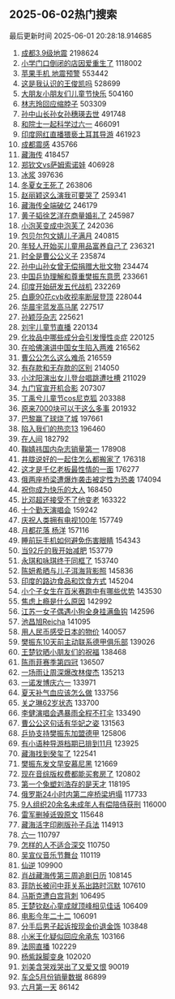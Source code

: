 ## 2025-06-02热门搜索 
最后更新时间 2025-06-01 20:28:18.914685 
1. [成都3.9级地震](https://s.weibo.com/weibo?q=%23%E6%88%90%E9%83%BD3.9%E7%BA%A7%E5%9C%B0%E9%9C%87%23&t=31&band_rank=1&Refer=top) 2198624
1. [小学门口倒闭的店因爱重生了](https://s.weibo.com/weibo?q=%23%E5%B0%8F%E5%AD%A6%E9%97%A8%E5%8F%A3%E5%80%92%E9%97%AD%E7%9A%84%E5%BA%97%E5%9B%A0%E7%88%B1%E9%87%8D%E7%94%9F%E4%BA%86%23&t=31&band_rank=5&Refer=top) 1118002
1. [苹果手机 地震预警](https://s.weibo.com/weibo?q=%E8%8B%B9%E6%9E%9C%E6%89%8B%E6%9C%BA%20%E5%9C%B0%E9%9C%87%E9%A2%84%E8%AD%A6&t=31&band_rank=2&Refer=top) 553442
1. [这是我认识的王俊凯吗](https://s.weibo.com/weibo?q=%23%E8%BF%99%E6%98%AF%E6%88%91%E8%AE%A4%E8%AF%86%E7%9A%84%E7%8E%8B%E4%BF%8A%E5%87%AF%E5%90%97%23&t=31&band_rank=2&Refer=top) 528699
1. [大朋友小朋友们儿童节快乐](https://s.weibo.com/weibo?q=%23%E5%A4%A7%E6%9C%8B%E5%8F%8B%E5%B0%8F%E6%9C%8B%E5%8F%8B%E4%BB%AC%E5%84%BF%E7%AB%A5%E8%8A%82%E5%BF%AB%E4%B9%90%23&t=31&band_rank=3&Refer=top) 504160
1. [林志玲回应缩脖子](https://s.weibo.com/weibo?q=%23%E6%9E%97%E5%BF%97%E7%8E%B2%E5%9B%9E%E5%BA%94%E7%BC%A9%E8%84%96%E5%AD%90%23&t=31&band_rank=4&Refer=top) 503309
1. [孙中山长孙女孙穗瑛去世](https://s.weibo.com/weibo?q=%23%E5%AD%99%E4%B8%AD%E5%B1%B1%E9%95%BF%E5%AD%99%E5%A5%B3%E5%AD%99%E7%A9%97%E7%91%9B%E5%8E%BB%E4%B8%96%23&t=31&band_rank=6&Refer=top) 491748
1. [和院士一起科学过六一](https://s.weibo.com/weibo?q=%23%E5%92%8C%E9%99%A2%E5%A3%AB%E4%B8%80%E8%B5%B7%E7%A7%91%E5%AD%A6%E8%BF%87%E5%85%AD%E4%B8%80%23&t=31&band_rank=3&Refer=top) 466091
1. [印度网红直播猥亵土耳其导游](https://s.weibo.com/weibo?q=%23%E5%8D%B0%E5%BA%A6%E7%BD%91%E7%BA%A2%E7%9B%B4%E6%92%AD%E7%8C%A5%E4%BA%B5%E5%9C%9F%E8%80%B3%E5%85%B6%E5%AF%BC%E6%B8%B8%23&t=31&band_rank=4&Refer=top) 461923
1. [成都震感](https://s.weibo.com/weibo?q=%23%E6%88%90%E9%83%BD%E9%9C%87%E6%84%9F%23&t=31&band_rank=7&Refer=top) 435766
1. [藏海传](https://s.weibo.com/weibo?q=%E8%97%8F%E6%B5%B7%E4%BC%A0&t=31&band_rank=5&Refer=top) 418457
1. [郑钦文vs萨姆索诺娃](https://s.weibo.com/weibo?q=%23%E9%83%91%E9%92%A6%E6%96%87vs%E8%90%A8%E5%A7%86%E7%B4%A2%E8%AF%BA%E5%A8%83%23&t=31&band_rank=6&Refer=top) 406928
1. [冰浆](https://s.weibo.com/weibo?q=%E5%86%B0%E6%B5%86&t=31&band_rank=7&Refer=top) 397636
1. [冬夏女王死了](https://s.weibo.com/weibo?q=%23%E5%86%AC%E5%A4%8F%E5%A5%B3%E7%8E%8B%E6%AD%BB%E4%BA%86%23&t=31&band_rank=8&Refer=top) 263806
1. [赵丽颖这么演我可要哭了](https://s.weibo.com/weibo?q=%E8%B5%B5%E4%B8%BD%E9%A2%96%E8%BF%99%E4%B9%88%E6%BC%94%E6%88%91%E5%8F%AF%E8%A6%81%E5%93%AD%E4%BA%86&t=31&band_rank=9&Refer=top) 259341
1. [藏海传全端破亿](https://s.weibo.com/weibo?q=%23%E8%97%8F%E6%B5%B7%E4%BC%A0%E5%85%A8%E7%AB%AF%E7%A0%B4%E4%BA%BF%23&t=31&band_rank=10&Refer=top) 246179
1. [黄子韬徐艺洋在商量婚礼了](https://s.weibo.com/weibo?q=%23%E9%BB%84%E5%AD%90%E9%9F%AC%E5%BE%90%E8%89%BA%E6%B4%8B%E5%9C%A8%E5%95%86%E9%87%8F%E5%A9%9A%E7%A4%BC%E4%BA%86%23&t=31&band_rank=11&Refer=top) 245987
1. [小泡芙变成中泡芙了](https://s.weibo.com/weibo?q=%23%E5%B0%8F%E6%B3%A1%E8%8A%99%E5%8F%98%E6%88%90%E4%B8%AD%E6%B3%A1%E8%8A%99%E4%BA%86%23&t=31&band_rank=11&Refer=top) 242036
1. [包贝尔包文婧儿子满月](https://s.weibo.com/weibo?q=%23%E5%8C%85%E8%B4%9D%E5%B0%94%E5%8C%85%E6%96%87%E5%A9%A7%E5%84%BF%E5%AD%90%E6%BB%A1%E6%9C%88%23&t=31&band_rank=13&Refer=top) 240815
1. [年轻人开始买儿童用品富养自己了](https://s.weibo.com/weibo?q=%23%E5%B9%B4%E8%BD%BB%E4%BA%BA%E5%BC%80%E5%A7%8B%E4%B9%B0%E5%84%BF%E7%AB%A5%E7%94%A8%E5%93%81%E5%AF%8C%E5%85%BB%E8%87%AA%E5%B7%B1%E4%BA%86%23&t=31&band_rank=14&Refer=top) 236321
1. [时全是曹公公义子](https://s.weibo.com/weibo?q=%23%E6%97%B6%E5%85%A8%E6%98%AF%E6%9B%B9%E5%85%AC%E5%85%AC%E4%B9%89%E5%AD%90%23&t=31&band_rank=8&Refer=top) 235874
1. [孙中山孙女曾无偿捐赠大批文物](https://s.weibo.com/weibo?q=%23%E5%AD%99%E4%B8%AD%E5%B1%B1%E5%AD%99%E5%A5%B3%E6%9B%BE%E6%97%A0%E5%81%BF%E6%8D%90%E8%B5%A0%E5%A4%A7%E6%89%B9%E6%96%87%E7%89%A9%23&t=31&band_rank=15&Refer=top) 234474
1. [中国乒协理解和尊重樊振东意愿](https://s.weibo.com/weibo?q=%23%E4%B8%AD%E5%9B%BD%E4%B9%92%E5%8D%8F%E7%90%86%E8%A7%A3%E5%92%8C%E5%B0%8A%E9%87%8D%E6%A8%8A%E6%8C%AF%E4%B8%9C%E6%84%8F%E6%84%BF%23&t=31&band_rank=9&Refer=top) 233661
1. [印度开始研发五代战机](https://s.weibo.com/weibo?q=%23%E5%8D%B0%E5%BA%A6%E5%BC%80%E5%A7%8B%E7%A0%94%E5%8F%91%E4%BA%94%E4%BB%A3%E6%88%98%E6%9C%BA%23&t=31&band_rank=16&Refer=top) 232269
1. [白鹿90花cvb收视率断层登顶](https://s.weibo.com/weibo?q=%23%E7%99%BD%E9%B9%BF90%E8%8A%B1cvb%E6%94%B6%E8%A7%86%E7%8E%87%E6%96%AD%E5%B1%82%E7%99%BB%E9%A1%B6%23&t=31&band_rank=17&Refer=top) 228044
1. [华晨宇蓝发高马尾](https://s.weibo.com/weibo?q=%E5%8D%8E%E6%99%A8%E5%AE%87%E8%93%9D%E5%8F%91%E9%AB%98%E9%A9%AC%E5%B0%BE&t=31&band_rank=18&Refer=top) 227517
1. [孙颖莎杂志](https://s.weibo.com/weibo?q=%E5%AD%99%E9%A2%96%E8%8E%8E%E6%9D%82%E5%BF%97&t=31&band_rank=10&Refer=top) 225621
1. [刘宇儿童节直播](https://s.weibo.com/weibo?q=%E5%88%98%E5%AE%87%E5%84%BF%E7%AB%A5%E8%8A%82%E7%9B%B4%E6%92%AD&t=31&band_rank=19&Refer=top) 220134
1. [化妆品中哪些成分会引发慢性炎症](https://s.weibo.com/weibo?q=%E5%8C%96%E5%A6%86%E5%93%81%E4%B8%AD%E5%93%AA%E4%BA%9B%E6%88%90%E5%88%86%E4%BC%9A%E5%BC%95%E5%8F%91%E6%85%A2%E6%80%A7%E7%82%8E%E7%97%87&t=31&band_rank=20&Refer=top) 220125
1. [在哈佛演讲中国女生陷入两难](https://s.weibo.com/weibo?q=%23%E5%9C%A8%E5%93%88%E4%BD%9B%E6%BC%94%E8%AE%B2%E4%B8%AD%E5%9B%BD%E5%A5%B3%E7%94%9F%E9%99%B7%E5%85%A5%E4%B8%A4%E9%9A%BE%23&t=31&band_rank=12&Refer=top) 216562
1. [曹公公怎么这么难杀](https://s.weibo.com/weibo?q=%E6%9B%B9%E5%85%AC%E5%85%AC%E6%80%8E%E4%B9%88%E8%BF%99%E4%B9%88%E9%9A%BE%E6%9D%80&t=31&band_rank=22&Refer=top) 216559
1. [有存款和无存款的区别](https://s.weibo.com/weibo?q=%E6%9C%89%E5%AD%98%E6%AC%BE%E5%92%8C%E6%97%A0%E5%AD%98%E6%AC%BE%E7%9A%84%E5%8C%BA%E5%88%AB&t=31&band_rank=13&Refer=top) 214050
1. [小沈阳演出女儿登台唱跳遭吐槽](https://s.weibo.com/weibo?q=%23%E5%B0%8F%E6%B2%88%E9%98%B3%E6%BC%94%E5%87%BA%E5%A5%B3%E5%84%BF%E7%99%BB%E5%8F%B0%E5%94%B1%E8%B7%B3%E9%81%AD%E5%90%90%E6%A7%BD%23&t=31&band_rank=14&Refer=top) 211029
1. [九门官宣开机合影](https://s.weibo.com/weibo?q=%23%E4%B9%9D%E9%97%A8%E5%AE%98%E5%AE%A3%E5%BC%80%E6%9C%BA%E5%90%88%E5%BD%B1%23&t=31&band_rank=15&Refer=top) 207307
1. [丁禹兮儿童节cos尼克狐](https://s.weibo.com/weibo?q=%23%E4%B8%81%E7%A6%B9%E5%85%AE%E5%84%BF%E7%AB%A5%E8%8A%82cos%E5%B0%BC%E5%85%8B%E7%8B%90%23&t=31&band_rank=16&Refer=top) 203388
1. [原来7000块可以干这么多事](https://s.weibo.com/weibo?q=%23%E5%8E%9F%E6%9D%A57000%E5%9D%97%E5%8F%AF%E4%BB%A5%E5%B9%B2%E8%BF%99%E4%B9%88%E5%A4%9A%E4%BA%8B%23&t=31&band_rank=22&Refer=top) 201932
1. [巴黎赢了球烧了城](https://s.weibo.com/weibo?q=%23%E5%B7%B4%E9%BB%8E%E8%B5%A2%E4%BA%86%E7%90%83%E7%83%A7%E4%BA%86%E5%9F%8E%23&t=31&band_rank=17&Refer=top) 197661
1. [陷入我们的热恋13](https://s.weibo.com/weibo?q=%23%E9%99%B7%E5%85%A5%E6%88%91%E4%BB%AC%E7%9A%84%E7%83%AD%E6%81%8B13%23&t=31&band_rank=24&Refer=top) 196460
1. [在人间](https://s.weibo.com/weibo?q=%E5%9C%A8%E4%BA%BA%E9%97%B4&t=31&band_rank=25&Refer=top) 182792
1. [鞠婧祎国内杂志销量第一](https://s.weibo.com/weibo?q=%23%E9%9E%A0%E5%A9%A7%E7%A5%8E%E5%9B%BD%E5%86%85%E6%9D%82%E5%BF%97%E9%94%80%E9%87%8F%E7%AC%AC%E4%B8%80%23&t=31&band_rank=18&Refer=top) 178908
1. [井胧说好的一起住怎么都搬家了](https://s.weibo.com/weibo?q=%E4%BA%95%E8%83%A7%E8%AF%B4%E5%A5%BD%E7%9A%84%E4%B8%80%E8%B5%B7%E4%BD%8F%E6%80%8E%E4%B9%88%E9%83%BD%E6%90%AC%E5%AE%B6%E4%BA%86&t=31&band_rank=26&Refer=top) 176318
1. [这才是千亿老板最性情的一面](https://s.weibo.com/weibo?q=%23%E8%BF%99%E6%89%8D%E6%98%AF%E5%8D%83%E4%BA%BF%E8%80%81%E6%9D%BF%E6%9C%80%E6%80%A7%E6%83%85%E7%9A%84%E4%B8%80%E9%9D%A2%23&t=31&band_rank=19&Refer=top) 176277
1. [俄两座桥梁遭爆炸袭击被定性为恐袭](https://s.weibo.com/weibo?q=%23%E4%BF%84%E4%B8%A4%E5%BA%A7%E6%A1%A5%E6%A2%81%E9%81%AD%E7%88%86%E7%82%B8%E8%A2%AD%E5%87%BB%E8%A2%AB%E5%AE%9A%E6%80%A7%E4%B8%BA%E6%81%90%E8%A2%AD%23&t=31&band_rank=20&Refer=top) 174094
1. [祝你成为快乐的大人](https://s.weibo.com/weibo?q=%23%E7%A5%9D%E4%BD%A0%E6%88%90%E4%B8%BA%E5%BF%AB%E4%B9%90%E7%9A%84%E5%A4%A7%E4%BA%BA%23&t=31&band_rank=21&Refer=top) 168450
1. [比邓超还接受不了他变老](https://s.weibo.com/weibo?q=%E6%AF%94%E9%82%93%E8%B6%85%E8%BF%98%E6%8E%A5%E5%8F%97%E4%B8%8D%E4%BA%86%E4%BB%96%E5%8F%98%E8%80%81&t=31&band_rank=23&Refer=top) 163322
1. [十个勤天演唱会](https://s.weibo.com/weibo?q=%E5%8D%81%E4%B8%AA%E5%8B%A4%E5%A4%A9%E6%BC%94%E5%94%B1%E4%BC%9A&t=31&band_rank=28&Refer=top) 159242
1. [庆祝人类拥有电视100年](https://s.weibo.com/weibo?q=%23%E5%BA%86%E7%A5%9D%E4%BA%BA%E7%B1%BB%E6%8B%A5%E6%9C%89%E7%94%B5%E8%A7%86100%E5%B9%B4%23&t=31&band_rank=24&Refer=top) 157749
1. [月都花落 杨洋](https://s.weibo.com/weibo?q=%E6%9C%88%E9%83%BD%E8%8A%B1%E8%90%BD%20%E6%9D%A8%E6%B4%8B&t=31&band_rank=25&Refer=top) 157116
1. [睡前玩手机如何避免伤害眼睛](https://s.weibo.com/weibo?q=%E7%9D%A1%E5%89%8D%E7%8E%A9%E6%89%8B%E6%9C%BA%E5%A6%82%E4%BD%95%E9%81%BF%E5%85%8D%E4%BC%A4%E5%AE%B3%E7%9C%BC%E7%9D%9B&t=31&band_rank=26&Refer=top) 154343
1. [当92斤的我开始减肥](https://s.weibo.com/weibo?q=%E5%BD%9392%E6%96%A4%E7%9A%84%E6%88%91%E5%BC%80%E5%A7%8B%E5%87%8F%E8%82%A5&t=31&band_rank=29&Refer=top) 153779
1. [永琪和咏琪终于同框了](https://s.weibo.com/weibo?q=%E6%B0%B8%E7%90%AA%E5%92%8C%E5%92%8F%E7%90%AA%E7%BB%88%E4%BA%8E%E5%90%8C%E6%A1%86%E4%BA%86&t=31&band_rank=27&Refer=top) 153740
1. [陈妍希晒与儿子洱海背影照](https://s.weibo.com/weibo?q=%23%E9%99%88%E5%A6%8D%E5%B8%8C%E6%99%92%E4%B8%8E%E5%84%BF%E5%AD%90%E6%B4%B1%E6%B5%B7%E8%83%8C%E5%BD%B1%E7%85%A7%23&t=31&band_rank=28&Refer=top) 145836
1. [印度的路边食品和饮食方式](https://s.weibo.com/weibo?q=%23%E5%8D%B0%E5%BA%A6%E7%9A%84%E8%B7%AF%E8%BE%B9%E9%A3%9F%E5%93%81%E5%92%8C%E9%A5%AE%E9%A3%9F%E6%96%B9%E5%BC%8F%23&t=31&band_rank=29&Refer=top) 145204
1. [小个子女生在百米赛跑中有哪些优势](https://s.weibo.com/weibo?q=%E5%B0%8F%E4%B8%AA%E5%AD%90%E5%A5%B3%E7%94%9F%E5%9C%A8%E7%99%BE%E7%B1%B3%E8%B5%9B%E8%B7%91%E4%B8%AD%E6%9C%89%E5%93%AA%E4%BA%9B%E4%BC%98%E5%8A%BF&t=31&band_rank=30&Refer=top) 143530
1. [焦虑上瘾是什么原因](https://s.weibo.com/weibo?q=%E7%84%A6%E8%99%91%E4%B8%8A%E7%98%BE%E6%98%AF%E4%BB%80%E4%B9%88%E5%8E%9F%E5%9B%A0&t=31&band_rank=30&Refer=top) 142992
1. [江苏一女子偶遇小狗全身挂满鱼钩](https://s.weibo.com/weibo?q=%23%E6%B1%9F%E8%8B%8F%E4%B8%80%E5%A5%B3%E5%AD%90%E5%81%B6%E9%81%87%E5%B0%8F%E7%8B%97%E5%85%A8%E8%BA%AB%E6%8C%82%E6%BB%A1%E9%B1%BC%E9%92%A9%23&t=31&band_rank=31&Refer=top) 142596
1. [池昌旭Reicha](https://s.weibo.com/weibo?q=%23%E6%B1%A0%E6%98%8C%E6%97%ADReicha%23&t=31&band_rank=32&Refer=top) 141095
1. [用人民币感受日本的物价](https://s.weibo.com/weibo?q=%E7%94%A8%E4%BA%BA%E6%B0%91%E5%B8%81%E6%84%9F%E5%8F%97%E6%97%A5%E6%9C%AC%E7%9A%84%E7%89%A9%E4%BB%B7&t=31&band_rank=31&Refer=top) 140057
1. [樊振东10天前主动联系德甲俱乐部](https://s.weibo.com/weibo?q=%23%E6%A8%8A%E6%8C%AF%E4%B8%9C10%E5%A4%A9%E5%89%8D%E4%B8%BB%E5%8A%A8%E8%81%94%E7%B3%BB%E5%BE%B7%E7%94%B2%E4%BF%B1%E4%B9%90%E9%83%A8%23&t=31&band_rank=33&Refer=top) 139026
1. [王楚钦晒小朋友们的祝福](https://s.weibo.com/weibo?q=%23%E7%8E%8B%E6%A5%9A%E9%92%A6%E6%99%92%E5%B0%8F%E6%9C%8B%E5%8F%8B%E4%BB%AC%E7%9A%84%E7%A5%9D%E7%A6%8F%23&t=31&band_rank=34&Refer=top) 138468
1. [陈雨菲赛季第四冠](https://s.weibo.com/weibo?q=%23%E9%99%88%E9%9B%A8%E8%8F%B2%E8%B5%9B%E5%AD%A3%E7%AC%AC%E5%9B%9B%E5%86%A0%23&t=31&band_rank=35&Refer=top) 136507
1. [一场雨让周深爆改林俊杰](https://s.weibo.com/weibo?q=%E4%B8%80%E5%9C%BA%E9%9B%A8%E8%AE%A9%E5%91%A8%E6%B7%B1%E7%88%86%E6%94%B9%E6%9E%97%E4%BF%8A%E6%9D%B0&t=31&band_rank=32&Refer=top) 135213
1. [一诺发博庆六一](https://s.weibo.com/weibo?q=%E4%B8%80%E8%AF%BA%E5%8F%91%E5%8D%9A%E5%BA%86%E5%85%AD%E4%B8%80&t=31&band_rank=36&Refer=top) 133971
1. [夏天补气血应该怎么做](https://s.weibo.com/weibo?q=%E5%A4%8F%E5%A4%A9%E8%A1%A5%E6%B0%94%E8%A1%80%E5%BA%94%E8%AF%A5%E6%80%8E%E4%B9%88%E5%81%9A&t=31&band_rank=37&Refer=top) 133756
1. [关之琳62岁状态](https://s.weibo.com/weibo?q=%23%E5%85%B3%E4%B9%8B%E7%90%B362%E5%B2%81%E7%8A%B6%E6%80%81%23&t=31&band_rank=38&Refer=top) 133700
1. [李健演唱会遇暴雨全程不打伞](https://s.weibo.com/weibo?q=%23%E6%9D%8E%E5%81%A5%E6%BC%94%E5%94%B1%E4%BC%9A%E9%81%87%E6%9A%B4%E9%9B%A8%E5%85%A8%E7%A8%8B%E4%B8%8D%E6%89%93%E4%BC%9E%23&t=31&band_rank=33&Refer=top) 133490
1. [曹公公这句话有华妃之姿](https://s.weibo.com/weibo?q=%E6%9B%B9%E5%85%AC%E5%85%AC%E8%BF%99%E5%8F%A5%E8%AF%9D%E6%9C%89%E5%8D%8E%E5%A6%83%E4%B9%8B%E5%A7%BF&t=31&band_rank=34&Refer=top) 131563
1. [乒协支持樊振东加盟德甲](https://s.weibo.com/weibo?q=%23%E4%B9%92%E5%8D%8F%E6%94%AF%E6%8C%81%E6%A8%8A%E6%8C%AF%E4%B8%9C%E5%8A%A0%E7%9B%9F%E5%BE%B7%E7%94%B2%23&t=31&band_rank=39&Refer=top) 125806
1. [有小语种导游档期已排到11月](https://s.weibo.com/weibo?q=%23%E6%9C%89%E5%B0%8F%E8%AF%AD%E7%A7%8D%E5%AF%BC%E6%B8%B8%E6%A1%A3%E6%9C%9F%E5%B7%B2%E6%8E%92%E5%88%B011%E6%9C%88%23&t=31&band_rank=35&Refer=top) 123925
1. [藏海找到癸玺了](https://s.weibo.com/weibo?q=%23%E8%97%8F%E6%B5%B7%E6%89%BE%E5%88%B0%E7%99%B8%E7%8E%BA%E4%BA%86%23&t=31&band_rank=40&Refer=top) 122541
1. [樊振东发文早安慕尼黑](https://s.weibo.com/weibo?q=%23%E6%A8%8A%E6%8C%AF%E4%B8%9C%E5%8F%91%E6%96%87%E6%97%A9%E5%AE%89%E6%85%95%E5%B0%BC%E9%BB%91%23&t=31&band_rank=41&Refer=top) 121669
1. [现在音综版权费都能买套房了](https://s.weibo.com/weibo?q=%E7%8E%B0%E5%9C%A8%E9%9F%B3%E7%BB%BC%E7%89%88%E6%9D%83%E8%B4%B9%E9%83%BD%E8%83%BD%E4%B9%B0%E5%A5%97%E6%88%BF%E4%BA%86&t=31&band_rank=42&Refer=top) 120802
1. [第一个兔塑刘浩存的是天才](https://s.weibo.com/weibo?q=%E7%AC%AC%E4%B8%80%E4%B8%AA%E5%85%94%E5%A1%91%E5%88%98%E6%B5%A9%E5%AD%98%E7%9A%84%E6%98%AF%E5%A4%A9%E6%89%8D&t=31&band_rank=36&Refer=top) 118195
1. [俄罗斯24小时内第二座桥梁坍塌](https://s.weibo.com/weibo?q=%23%E4%BF%84%E7%BD%97%E6%96%AF24%E5%B0%8F%E6%97%B6%E5%86%85%E7%AC%AC%E4%BA%8C%E5%BA%A7%E6%A1%A5%E6%A2%81%E5%9D%8D%E5%A1%8C%23&t=31&band_rank=43&Refer=top) 117733
1. [9人组织20余名未成年人有偿陪侍获刑](https://s.weibo.com/weibo?q=%239%E4%BA%BA%E7%BB%84%E7%BB%8720%E4%BD%99%E5%90%8D%E6%9C%AA%E6%88%90%E5%B9%B4%E4%BA%BA%E6%9C%89%E5%81%BF%E9%99%AA%E4%BE%8D%E8%8E%B7%E5%88%91%23&t=31&band_rank=44&Refer=top) 116000
1. [雷军删掉诋毁原文](https://s.weibo.com/weibo?q=%23%E9%9B%B7%E5%86%9B%E5%88%A0%E6%8E%89%E8%AF%8B%E6%AF%81%E5%8E%9F%E6%96%87%23&t=31&band_rank=45&Refer=top) 115648
1. [藏海活字印刷版孙子兵法](https://s.weibo.com/weibo?q=%E8%97%8F%E6%B5%B7%E6%B4%BB%E5%AD%97%E5%8D%B0%E5%88%B7%E7%89%88%E5%AD%99%E5%AD%90%E5%85%B5%E6%B3%95&t=31&band_rank=37&Refer=top) 114913
1. [六一](https://s.weibo.com/weibo?q=%E5%85%AD%E4%B8%80&t=31&band_rank=46&Refer=top) 110797
1. [怎样的人不适合深交](https://s.weibo.com/weibo?q=%E6%80%8E%E6%A0%B7%E7%9A%84%E4%BA%BA%E4%B8%8D%E9%80%82%E5%90%88%E6%B7%B1%E4%BA%A4&t=31&band_rank=38&Refer=top) 110750
1. [吴宣仪音乐节舞台](https://s.weibo.com/weibo?q=%E5%90%B4%E5%AE%A3%E4%BB%AA%E9%9F%B3%E4%B9%90%E8%8A%82%E8%88%9E%E5%8F%B0&t=31&band_rank=39&Refer=top) 110119
1. [仙逆](https://s.weibo.com/weibo?q=%E4%BB%99%E9%80%86&t=31&band_rank=40&Refer=top) 109900
1. [肖战藏海传第三周追剧日历](https://s.weibo.com/weibo?q=%23%E8%82%96%E6%88%98%E8%97%8F%E6%B5%B7%E4%BC%A0%E7%AC%AC%E4%B8%89%E5%91%A8%E8%BF%BD%E5%89%A7%E6%97%A5%E5%8E%86%23&t=31&band_rank=42&Refer=top) 108145
1. [菲防长被问中菲关系出路时沉默](https://s.weibo.com/weibo?q=%23%E8%8F%B2%E9%98%B2%E9%95%BF%E8%A2%AB%E9%97%AE%E4%B8%AD%E8%8F%B2%E5%85%B3%E7%B3%BB%E5%87%BA%E8%B7%AF%E6%97%B6%E6%B2%89%E9%BB%98%23&t=31&band_rank=47&Refer=top) 107610
1. [马斯克遭白宫背刺](https://s.weibo.com/weibo?q=%23%E9%A9%AC%E6%96%AF%E5%85%8B%E9%81%AD%E7%99%BD%E5%AE%AB%E8%83%8C%E5%88%BA%23&t=31&band_rank=43&Refer=top) 106495
1. [王楚钦赵心童成就顶峰相见佳话](https://s.weibo.com/weibo?q=%23%E7%8E%8B%E6%A5%9A%E9%92%A6%E8%B5%B5%E5%BF%83%E7%AB%A5%E6%88%90%E5%B0%B1%E9%A1%B6%E5%B3%B0%E7%9B%B8%E8%A7%81%E4%BD%B3%E8%AF%9D%23&t=31&band_rank=44&Refer=top) 106409
1. [电影今年二十二](https://s.weibo.com/weibo?q=%23%E7%94%B5%E5%BD%B1%E4%BB%8A%E5%B9%B4%E4%BA%8C%E5%8D%81%E4%BA%8C%23&t=31&band_rank=45&Refer=top) 106091
1. [分手后男子起诉按现金价退金饰](https://s.weibo.com/weibo?q=%23%E5%88%86%E6%89%8B%E5%90%8E%E7%94%B7%E5%AD%90%E8%B5%B7%E8%AF%89%E6%8C%89%E7%8E%B0%E9%87%91%E4%BB%B7%E9%80%80%E9%87%91%E9%A5%B0%23&t=31&band_rank=48&Refer=top) 103848
1. [小米王化疑似回应余承东](https://s.weibo.com/weibo?q=%23%E5%B0%8F%E7%B1%B3%E7%8E%8B%E5%8C%96%E7%96%91%E4%BC%BC%E5%9B%9E%E5%BA%94%E4%BD%99%E6%89%BF%E4%B8%9C%23&t=31&band_rank=49&Refer=top) 103166
1. [法网直播](https://s.weibo.com/weibo?q=%E6%B3%95%E7%BD%91%E7%9B%B4%E6%92%AD&t=31&band_rank=46&Refer=top) 102229
1. [杨紫跺脚变身](https://s.weibo.com/weibo?q=%23%E6%9D%A8%E7%B4%AB%E8%B7%BA%E8%84%9A%E5%8F%98%E8%BA%AB%23&t=31&band_rank=50&Refer=top) 102020
1. [刘美含哭戏哭出了又爱又恨](https://s.weibo.com/weibo?q=%E5%88%98%E7%BE%8E%E5%90%AB%E5%93%AD%E6%88%8F%E5%93%AD%E5%87%BA%E4%BA%86%E5%8F%88%E7%88%B1%E5%8F%88%E6%81%A8&t=31&band_rank=48&Refer=top) 90019
1. [车企5月份销量数据](https://s.weibo.com/weibo?q=%23%E8%BD%A6%E4%BC%815%E6%9C%88%E4%BB%BD%E9%94%80%E9%87%8F%E6%95%B0%E6%8D%AE%23&t=31&band_rank=49&Refer=top) 86899
1. [六月第一天](https://s.weibo.com/weibo?q=%23%E5%85%AD%E6%9C%88%E7%AC%AC%E4%B8%80%E5%A4%A9%23&t=31&band_rank=50&Refer=top) 86142

